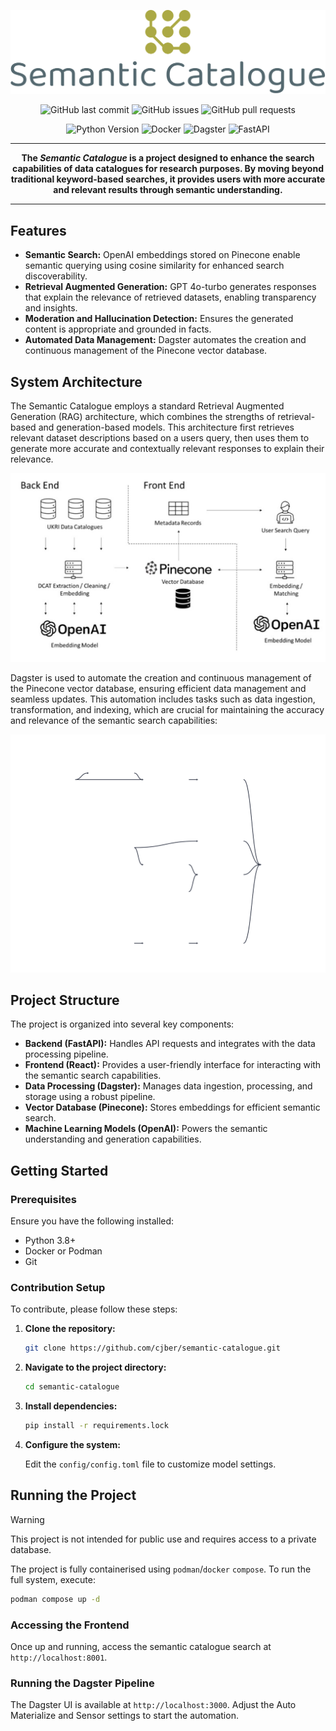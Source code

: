 <div align="center">

![](./reports/figs/svg/logo-no-background.svg)

![GitHub last commit](https://img.shields.io/github/last-commit/cjber/semantic-catalogue?style=for-the-badge)
![GitHub issues](https://img.shields.io/github/issues/cjber/semantic-catalogue?style=for-the-badge)
![GitHub pull requests](https://img.shields.io/github/issues-pr/cjber/semantic-catalogue?style=for-the-badge)

![Python Version](https://img.shields.io/badge/Python-FFD43B?style=for-the-badge&logo=python&logoColor=blue)
![Docker](https://img.shields.io/badge/Docker-2CA5E0?style=for-the-badge&logo=docker&logoColor=white)
![Dagster](https://img.shields.io/badge/Dagster-654FF0?style=for-the-badge&logo=Dagster&logoColor=white)
![FastAPI](https://img.shields.io/badge/fastapi-109989?style=for-the-badge&logo=FASTAPI&logoColor=white)


---
**The _Semantic Catalogue_ is a project designed to enhance the search capabilities of data catalogues for research purposes. By moving beyond traditional keyword-based searches, it provides users with more accurate and relevant results through semantic understanding.**

---


</div>


## Features

- **Semantic Search:** OpenAI embeddings stored on Pinecone enable semantic querying using cosine similarity for enhanced search discoverability.
- **Retrieval Augmented Generation:** GPT 4o-turbo generates responses that explain the relevance of retrieved datasets, enabling transparency and insights.
- **Moderation and Hallucination Detection:** Ensures the generated content is appropriate and grounded in facts.
- **Automated Data Management:** Dagster automates the creation and continuous management of the Pinecone vector database.

## System Architecture

The Semantic Catalogue employs a standard Retrieval Augmented Generation (RAG) architecture, which combines the strengths of retrieval-based and generation-based models. This architecture first retrieves relevant dataset descriptions based on a users query, then uses them to generate more accurate and contextually relevant responses to explain their relevance.

![System Architecture](./reports/figs/system.png)

Dagster is used to automate the creation and continuous management of the Pinecone vector database, ensuring efficient data management and seamless updates. This automation includes tasks such as data ingestion, transformation, and indexing, which are crucial for maintaining the accuracy and relevance of the semantic search capabilities:

![Global Asset Lineage](./reports/figs/Global_Asset_Lineage.svg)

## Project Structure

The project is organized into several key components:

- **Backend (FastAPI):** Handles API requests and integrates with the data processing pipeline.
- **Frontend (React):** Provides a user-friendly interface for interacting with the semantic search capabilities.
- **Data Processing (Dagster):** Manages data ingestion, processing, and storage using a robust pipeline.
- **Vector Database (Pinecone):** Stores embeddings for efficient semantic search.
- **Machine Learning Models (OpenAI):** Powers the semantic understanding and generation capabilities.

## Getting Started

### Prerequisites

Ensure you have the following installed:

- Python 3.8+
- Docker or Podman
- Git

### Contribution Setup

To contribute, please follow these steps:

1. **Clone the repository:**

   ```bash
   git clone https://github.com/cjber/semantic-catalogue.git
   ```

2. **Navigate to the project directory:**

   ```bash
   cd semantic-catalogue
   ```

3. **Install dependencies:**

   ```bash
   pip install -r requirements.lock
   ```

4. **Configure the system:**

   Edit the `config/config.toml` file to customize model settings.

## Running the Project

> [!WARNING]
> This project is not intended for public use and requires access to a private database.

The project is fully containerised using `podman`/`docker` `compose`. To run the full system, execute:

```bash
podman compose up -d
```

### Accessing the Frontend

Once up and running, access the semantic catalogue search at `http://localhost:8001`.

### Running the Dagster Pipeline

The Dagster UI is available at `http://localhost:3000`. Adjust the Auto Materialize and Sensor settings to start the automation.

